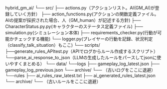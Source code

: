 hybrid_gm_ai/
└── src/
    ├── actions.py（アクションリスト。AI(GM_AI)が登録していく方針）
    ├── action_functions.py(アクションの関数定義ファイル。AIの提案が採択された場合、人（GM_human）が記述する方針)
    ├── CharacterStatus.py.py(キャラクターのステータス定義ファイル)
    ├── simulation.py(シミュレーション本体)
    ├── requirements_checker.py(行動が可能かチェックする機能)
    └── logger.py(プレイヤーの行動を記録、状況判定（classify_talk_situation）もここ)
└── scripts/
    ├──generate_rules_APItest.py（APIでログからルール作成するスクリプト）
    └──parse_ai_response_to_json（LLMの生成したルールをパースしてjsonに使いやすくまとめる）
└── data/
    └──logs
        ├── gameplay_log_latest.json
        ├── gameplay_log_previous.json
        └── archive/
            └── （古いログをここに退避）
    └──rules
        ├── ai_rules_raw_latest.txt
        ├── ai_generated_rules_latest.json
        └── archive/
            └── （古いルールをここに退避）